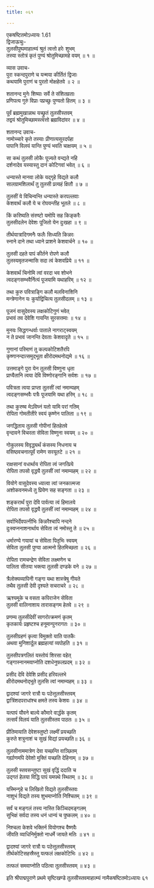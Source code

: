 ```yaml
---
title: ०६१

---
```

एकषष्टितमोऽध्यायः 1.61  
द्विजाऊचुः-  
तुलसीपुष्पमाहात्म्यं श्रुतं त्वत्तो हरेः शुभम्  
तस्या स्तोत्रं कृतं पुण्यं श्रोतुमिच्छामहे वयम् ॥ १ ॥


व्यास उवाच-  
पुरा स्कन्दपुराणे च यन्मया कीर्तितं द्विजाः  
कथयामि पुराणं च पुरतो मोक्षहेतवे ॥ २ ॥


शतानन्द मुनेः शिष्याः सर्वे ते संशितव्रताः  
प्रणिपत्य गुरुं विप्राः पप्रच्छुः पुण्यतो हितम् ॥ ३ ॥


पूर्वं ब्रह्ममुखान्नाथ यच्छ्रुतं तुलसीस्तवम्  
तद्वयं श्रोतुमिच्छामस्त्वत्तो ब्रह्मविदांवर ॥ ४ ॥


शतानन्द उवाच-  
नामोच्चारे कृते तस्याः प्रीणात्यसुरदर्पहा  
पापानि विलयं यान्ति पुण्यं भवति चाक्षयम् ॥ ५ ॥


सा कथं तुलसी लोकैः पूज्यते वन्द्यते नहि  
दर्शनादेव यस्यास्तु दानं कोटिगवां भवेत् ॥ ६ ॥


धन्यास्ते मानवा लोके यद्गृहे विद्यते कलौ  
सालग्रामशिलार्थं तु तुलसी प्रत्यहं क्षितौ ॥ ७ ॥


तुलसीं ये विचिन्वन्ति धन्यास्ते करपल्लवाः  
केशवार्थं कलौ ये च रोपयन्तीह भूतले ॥ ८ ॥


किं करिष्यति संरुष्टो यमोपि सह किङ्करैः  
तुलसीदलेन देवेशः पूजितो येन दुःखहा ॥ ९ ॥


तीर्थयात्रादिगमनैः फलैः सिध्यति किन्नरः  
स्नाने दाने तथा ध्याने प्राशने केशवार्चने ॥ १० ॥


तुलसी दहते पापं कीर्तने रोपणे कलौ  
तुलस्यमृतजन्मासि सदा त्वं केशवप्रिये ॥ ११ ॥


केशवार्थं चिनोमि त्वां वरदा भव शोभने  
त्वदङ्गसम्भवैर्नित्यं पूजयामि यथाहरिम् ॥ १२ ॥


तथा कुरु पवित्राङ्गि कलौ मलविनाशिनि  
मन्त्रेणानेन यः कुर्याद्विचित्य तुलसीदलम् ॥ १३ ॥


पूजनं वासुदेवस्य लक्षकोटिगुणं भवेत्  
प्रभावं तव देवेशि गायन्ति सुरसत्तमाः ॥ १४ ॥


मुनयः सिद्धगन्धर्वाः पाताले नागराट्स्वयम्  
न ते प्रभावं जानन्ति देवताः केशवादृते ॥ १५ ॥


गुणानां परिमाणं तु कल्पकोटिशतैरपि  
कृष्णानन्दात्समुद्भूता क्षीरोदमथनोद्यमे ॥ १६ ॥


उत्तमाङ्गे पुरा येन तुलसी विष्णुना धृता  
प्राप्यैतानि त्वया देवि विष्णोरङ्गानि सर्वशः ॥ १७ ॥


पवित्रता त्वया प्राप्ता तुलसीं त्वां नमाम्यहम्  
त्वदङ्गसम्भवैः पत्रैः पूजयामि यथा हरिम् ॥ १८ ॥


तथा कुरुष्व मेऽविघ्नं यतो यामि परां गतिम्  
रोपिता गोमतीतीरे स्वयं कृष्णेन पालिता ॥ १९ ॥


जगद्धिताय तुलसी गोपीनां हितहेतवे  
वृन्दावने विचरता सेविता विष्णुना स्वयम् ॥ २० ॥


गोकुलस्य विवृद्ध्यर्थं कंसस्य निधनाय च  
वसिष्ठवचनात्पूर्वं रामेण सरयूतटे ॥ २१ ॥


राक्षसानां वधार्थाय रोपिता त्वं जगत्प्रिये  
रोपिता तपसो वृद्ध्यै तुलसीं त्वां नमाम्यहम् ॥ २२ ॥


वियोगे वासुदेवस्य ध्यात्वा त्वां जनकात्मजा  
अशोकवनमध्ये तु प्रियेण सह सङ्गता ॥ २३ ॥


शङ्करार्थं पुरा देवि पार्वत्या त्वं हिमालये  
रोपिता तपसो वृद्ध्यै तुलसीं त्वां नमाम्यहम् ॥ २४ ॥


सर्वाभिर्देवपत्नीभिः किन्नरैश्चापि नन्दने  
दुःस्वप्ननाशनार्थाय सेविता त्वं नमोस्तु ते ॥ २५ ॥


धर्मारण्ये गयायां च सेविता पितृभिः स्वयम्  
सेविता तुलसी पुण्या आत्मनो हितमिच्छता ॥ २६ ॥


रोपिता रामचन्द्रेण सेविता लक्ष्मणेन च  
पालिता सीतया भक्त्या तुलसी दण्डके वने ॥ २७ ॥


त्रैलोक्यव्यापिनी गङ्गा यथा शास्त्रेषु गीयते  
तथैव तुलसी देवी दृश्यते सचराचरे ॥ २८ ॥


ऋश्यमूके च वसता कपिराजेन सेविता  
तुलसी वालिनाशाय तारासङ्गम हेतवे ॥ २९ ॥


प्रणम्य तुलसीदेवीं सागरोत्क्रमणं कृतम्  
कृतकार्यः प्रहृष्टश्च हनूमान्पुनरागतः ॥ ३० ॥


तुलसीग्रहणं कृत्वा विमुक्तो याति पातकैः  
अथवा मुनिशार्दूल ब्रह्महत्यां व्यपोहति ॥ ३१ ॥


तुलसीपत्रगलितं यस्तोयं शिरसा वहेत्  
गङ्गास्नानमवाप्नोति दशधेनुफलप्रदम् ॥ ३२ ॥


प्रसीद देवि देवेशि प्रसीद हरिवल्लभे  
क्षीरोदमथनोद्भूते तुलसि त्वां नमाम्यहम् ॥ ३३ ॥


द्वादश्यां जागरे रात्रौ यः पठेत्तुलसीस्तवम्  
द्वात्रिंशदपराधांश्च क्षमते तस्य केशवः ॥ ३४ ॥


यत्पापं यौवने बाल्ये कौमारे वार्द्धके कृतम्  
तत्सर्वं विलयं याति तुलसीस्तव पाठतः ॥ ३५ ॥


प्रीतिमायाति देवेशस्तुष्टो लक्ष्मीं प्रयच्छति  
कुरुते शत्रुनाशं च सुखं विद्यां प्रयच्छति॥ ३६ ॥


तुलसीनाममात्रेण देवा यच्छन्ति वाञ्छितम्  
गर्ह्याणमपि देवेशो मुक्तिं यच्छति देहिनाम् ॥ ३७ ॥


तुलसी स्तवसन्तुष्टा सुखं वृद्धिं ददाति च  
उद्गतं हेलया विद्धि पापं यमपथे स्थितम् ॥ ३८ ॥


यस्मिन्गृहे च लिखितो विद्यते तुलसीस्तवः  
नाशुभं विद्यते तस्य शुभमाप्नोति निश्चितम् ॥ ३९ ॥


सर्वं च मङ्गलं तस्य नास्ति किञ्चिदमङ्गलम्  
सुभिक्षं सर्वदा तस्य धनं धान्यं च पुष्कलम् ॥ ४० ॥


निश्चला केशवे भक्तिर्न वियोगश्च वैष्णवैः  
जीवति व्याधिनिर्मुक्तो नाधर्मे जायते मतिः ॥ ४१ ॥


द्वादश्यां जागरे रात्रौ यः पठेत्तुलसीस्तवम्  
तीर्थकोटिसहस्रैस्तु यत्फलं लक्षकोटिभिः ॥ ४२ ॥


तत्फलं समवाप्नोति पठित्वा तुलसीस्तवम् ॥ ४३ ॥


इति श्रीपाद्मपुराणे प्रथमे सृष्टिखण्डे तुलसीस्तवमाहात्म्यं नामैकषष्टितमोऽध्यायः ६१